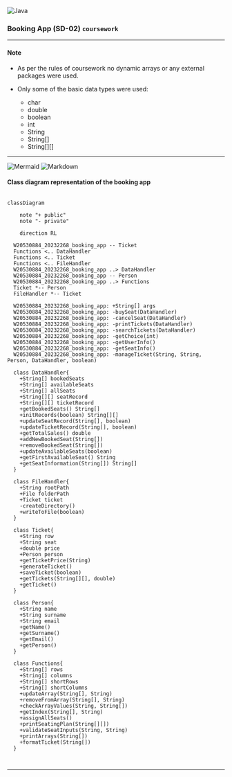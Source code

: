 ![Java](https://img.shields.io/badge/java-000?style=for-the-badge&logo=openjdk&logoColor=f89820)

### Booking App (SD-02) `coursework`  

---

#### Note

- As per the rules of coursework no dynamic arrays or any external
packages were used.

- Only some of the basic data types were used:
    - char
    - double
    - boolean
    - int
    - String
    - String[]
    - String[][]

---

![Mermaid](https://img.shields.io/badge/Mermaid-000?style=for-the-badge&logo=mermaid)
![Markdown](https://img.shields.io/badge/Markdown-000?style=for-the-badge&logo=markdown)

#### Class diagram representation of the booking app

```mermaid

classDiagram
    
    note "+ public"
    note "- private"
    
    direction RL
    
  W20530884_20232268_booking_app -- Ticket
  Functions <.. DataHandler
  Functions <.. Ticket
  Functions <.. FileHandler
  W20530884_20232268_booking_app ..> DataHandler
  W20530884_20232268_booking_app -- Person
  W20530884_20232268_booking_app ..> Functions
  Ticket *-- Person
  FileHandler *-- Ticket
  
  W20530884_20232268_booking_app: +String[] args
  W20530884_20232268_booking_app: -buySeat(DataHandler)
  W20530884_20232268_booking_app: -cancelSeat(DataHandler)
  W20530884_20232268_booking_app: -printTickets(DataHandler)
  W20530884_20232268_booking_app: -searchTickets(DataHandler)
  W20530884_20232268_booking_app: -getChoice(int)
  W20530884_20232268_booking_app: -getUserInfo()
  W20530884_20232268_booking_app: -getSeatInfo()
  W20530884_20232268_booking_app: -manageTicket(String, String, Person, DataHandler, boolean)
  
  class DataHandler{
    +String[] bookedSeats
    +String[] availableSeats
    +String[] allSeats
    +String[][] seatRecord
    +String[][] ticketRecord
    +getBookedSeats() String[]
    +initRecords(boolean) String[][]
    +updateSeatRecord(String[], boolean) 
    +updateTicketRecord(String[], boolean)
    +getTotalSales() double
    +addNewBookedSeat(String[]) 
    +removeBookedSeat(String[])
    +updateAvailableSeats(boolean)
    +getFirstAvailableSeat() String
    +getSeatInformation(String[]) String[]
  }

  class FileHandler{
    +String rootPath
    +File folderPath
    +Ticket ticket
    -createDirectory()
    +writeToFile(boolean)
  }

  class Ticket{
    +String row
    +String seat
    +double price
    +Person person
    +getTicketPrice(String)
    +generateTicket()
    +saveTicket(boolean)
    +getTickets(String[][], double)
    +getTicket()
  }

  class Person{
    +String name
    +String surname
    +String email
    +getName()
    +getSurname()
    +getEmail()
    +getPerson()
  }

  class Functions{
    +String[] rows
    +String[] columns
    +String[] shortRows
    +String[] shortColumns
    +updateArray(String[], String)
    +removeFromArray(String[], String)
    +checkArrayValues(String, String[])
    +getIndex(String[], String)
    +assignAllSeats()
    +printSeatingPlan(String[][])
    +validateSeatInputs(String, String)
    +printArrays(String[])
    +formatTicket(String[])
  }

  

```

---




